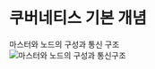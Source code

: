 # 쿠버네티스 기본 개념

마스터와 노드의 구성과 통신 구조  
![마스터와 노드의 구성과 통신구조](https://t1.daumcdn.net/cfile/tistory/99A5974C5B0B48DF32)
